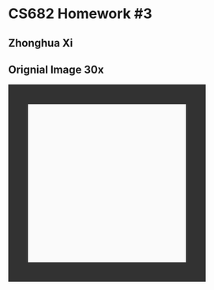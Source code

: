 CS682 Homework #3
=================

Zhonghua Xi
-----------

Orignial Image 30x
------------------
![Image](/hw3/results/org.png?raw=true)
